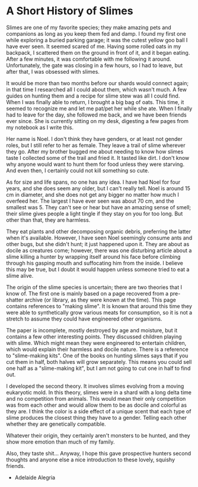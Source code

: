# A Short History of Slimes

  Slimes are one of my favorite species; they make amazing pets and companions as long as you keep them fed and damp.
I found my first one while exploring a buried parking garage; it was the cutest yellow goo ball I have ever seen.
It seemed scared of me.
Having some rolled oats in my backpack, I scattered them on the ground in front of it, and it began eating.
After a few minutes, it was comfortable with me following it around.
Unfortunately, the gate was closing in a few hours, so I had to leave, but after that, I was obsessed with slimes.

  It would be more than two months before our shards would connect again; in that time I researched all I could about them, which wasn't much.
A few guides on hunting them and a recipe for slime stew was all I could find.
When I was finally able to return, I brought a big bag of oats.
This time, it seemed to recognize me and let me pat/pet her while she ate.
When I finally had to leave for the day, she followed me back, and we have been friends ever since.
She is currently sitting on my desk, digesting a few pages from my notebook as I write this.

  Her name is Noel.
I don't think they have genders, or at least not gender roles, but I still refer to her as female.
They leave a trail of slime wherever they go.
After my brother bugged me about needing to know how slimes taste I collected some of the trail and fried it.
It tasted like dirt.
I don't know why anyone would want to hunt them for food unless they were starving.
And even then, I certainly could not kill something so cute.

  As for size and life spans, no one has any idea.
I have had Noel for four years, and she does seem any older, but I can't really tell.
Noel is around 15 cm in diameter, and she does not get any bigger no matter how much I overfeed her.
The largest I have ever seen was about 70 cm, and the smallest was 5.
They can't see or hear but have an amazing sense of smell; their slime gives people a light tingle if they stay on you for too long.
But other than that, they are harmless.

  They eat plants and other decomposing organic debris, preferring the latter when it's available.
However, I have seen Noel seemingly consume ants and other bugs, but she didn't hunt; it just happened upon it.
  They are about as docile as creatures come; however, there was one disturbing article about a slime killing a hunter by wrapping itself around his face before climbing through his gasping mouth and suffocating him from the inside.
I believe this may be true, but I doubt it would happen unless someone tried to eat a slime alive.

  The origin of the slime species is uncertain; there are two theories that I know of.
The first one is mainly based on a page recovered from a pre-shatter archive (or library, as they were known at the time).
This page contains references to "making slime".
It is known that around this time they were able to synthetically grow various meats for consumption, so it is not a stretch to assume they could have engineered other organisms.

  The paper is incomplete, mostly destroyed by age and moisture, but it contains a few other interesting points.
They discussed children playing with slime.
Which might mean they were engineered to entertain children, which would explain their harmless and docile nature.
There is a reference to "slime-making kits".
One of the books on hunting slimes says that if you cut them in half, both halves will grow separately.
This means you could sell one half as a "slime-making kit", but I am not going to cut one in half to find out.


  I developed the second theory.
It involves slimes evolving from a moving eukaryotic mold.
In this theory, slimes were in a shard with a long delta time and no competition from animals.
This would mean their only competition was from each other and would allow them to be as docile and colorful as they are.
I think the color is a side effect of a unique scent that each type of slime produces the closest thing they have to a gender.
Telling each other whether they are genetically compatible.


  Whatever their origin, they certainly aren't monsters to be hunted, and they show more emotion than much of my family.

  Also, they taste shit... Anyway, I hope this gave prospective hunters second thoughts and anyone else a nice introduction to these lovely, squishy friends.


- Adelaide Alegria
